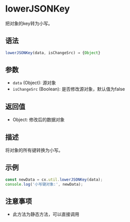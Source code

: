 # lowerJSONKey

把对象的key转为小写。

## 语法

```javascript
lowerJSONKey(data, isChangeSrc) → {Object}
```

## 参数

- `data` (Object): 源对象
- `isChangeSrc` (Boolean): 是否修改源对象，默认值为false

## 返回值

- Object: 修改后的数据对象

## 描述

将对象的所有键转换为小写。

## 示例

```javascript
const newData = cx.util.lowerJSONKey(data);
console.log('小写键对象:', newData);
```

## 注意事项

- 此方法为静态方法，可以直接调用 